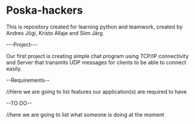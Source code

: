 Poska-hackers
=============

This is repository created for learning python and teamwork, created by Andres Jõgi, Kristo Allaje and Siim Järg

---Project---

Our first project is creating simple chat program using TCP/IP
connectivity and Server that transmits UDP messages for clients to be 
able to connect easily.


--Requirements--

//Here we are going to list features our application(s) are required to have

--TO DO--

//here we are going to list what someone is doing at the moment

